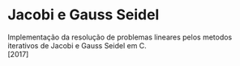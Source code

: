 # Jacobi e Gauss Seidel
Implementação da resolução de problemas lineares pelos metodos iterativos de Jacobi e Gauss Seidel em C.<br>
[2017]
